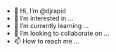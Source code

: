 - 👋 Hi, I’m @djrapid
- 👀 I’m interested in ...
- 🌱 I’m currently learning ...
- 💞️ I’m looking to collaborate on ...
- 📫 How to reach me ...

<!---
djrapid/djrapid is a ✨ special ✨ repository because its `README.md` (this file) appears on your GitHub profile.
You can click the Preview link to take a look at your changes.
--->
